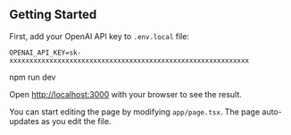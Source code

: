 

## Getting Started

First, add your OpenAI API key to `.env.local` file:

```
OPENAI_API_KEY=sk-xxxxxxxxxxxxxxxxxxxxxxxxxxxxxxxxxxxxxxxxxxxxxxxxxxxxxxxxxxxx
```

npm run dev


Open [http://localhost:3000](http://localhost:3000) with your browser to see the result.

You can start editing the page by modifying `app/page.tsx`. The page auto-updates as you edit the file.
